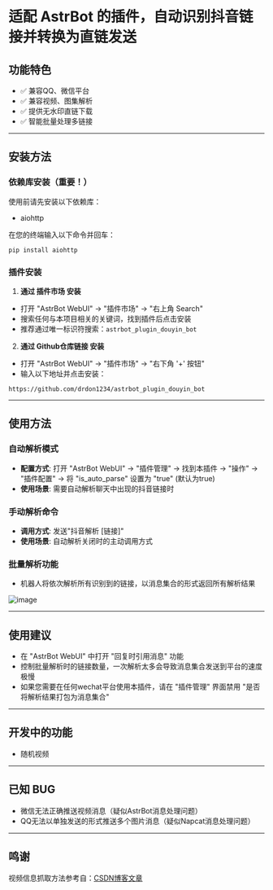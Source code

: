 # 适配 AstrBot 的插件，自动识别抖音链接并转换为直链发送

## 功能特色
- ✅ 兼容QQ、微信平台
- ✅ 兼容视频、图集解析
- ✅ 提供无水印直链下载
- ✅ 智能批量处理多链接

---

## 安装方法

### 依赖库安装（重要！）

使用前请先安装以下依赖库：
- aiohttp

在您的终端输入以下命令并回车：
```
pip install aiohttp
```

### 插件安装

1. **通过 插件市场 安装**  
- 打开 "AstrBot WebUI" -> "插件市场" -> "右上角 Search"  
- 搜索任何与本项目相关的关键词，找到插件后点击安装
- 推荐通过唯一标识符搜索：```astrbot_plugin_douyin_bot```

2. **通过 Github仓库链接 安装**  
- 打开 "AstrBot WebUI" -> "插件市场" -> "右下角 '+' 按钮"  
- 输入以下地址并点击安装：
```
https://github.com/drdon1234/astrbot_plugin_douyin_bot
```

---

## 使用方法

### 自动解析模式
- **配置方式**: 打开 "AstrBot WebUI" -> "插件管理" -> 找到本插件 -> "操作" -> "插件配置" -> 将 "is_auto_parse" 设置为 "true" (默认为true)
- **使用场景**: 需要自动解析聊天中出现的抖音链接时

### 手动解析命令
- **调用方式**: 发送"抖音解析 [链接]"
- **使用场景**: 自动解析关闭时的主动调用方式

### 批量解析功能
- 机器人将依次解析所有识别到的链接，以消息集合的形式返回所有解析结果

![image](https://github.com/user-attachments/assets/f457a749-aed2-435c-9fcd-ca656e426846)

---

## 使用建议
- 在 "AstrBot WebUI" 中打开 "回复时引用消息" 功能
- 控制批量解析时的链接数量，一次解析太多会导致消息集合发送到平台的速度极慢
- 如果您需要在任何wechat平台使用本插件，请在 "插件管理" 界面禁用 "是否将解析结果打包为消息集合"

---

## 开发中的功能
- 随机视频

---

## 已知 BUG
- 微信无法正确推送视频消息（疑似AstrBot消息处理问题）
- QQ无法以单独发送的形式推送多个图片消息（疑似Napcat消息处理问题）
  
---
## 鸣谢

视频信息抓取方法参考自：[CSDN博客文章](https://blog.csdn.net/qq_53153535/article/details/141297614)
